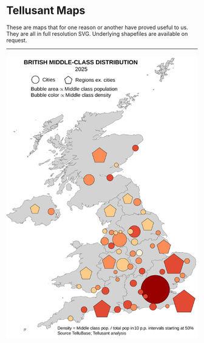 # Tellusant Maps
These are maps that for one reason or another have proved useful to us. They are all in full resolution SVG. Underlying shapefiles are available on request.

---
#### <img  src="tellusant-british-middle-class-distribution-2025-map.svg" width="600" alt="British Middle Class Distribution in 2025">
